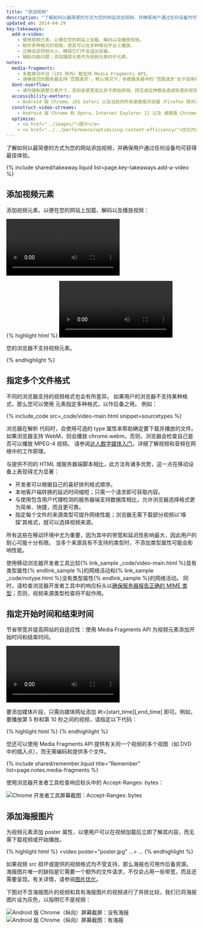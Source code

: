 ```yaml
---
title: "添加视频"
description: "了解如何以最简便的方式为您的网站添加视频，并确保用户通过任何设备均可获得最佳体验。"
updated_on: 2014-04-29
key-takeaways:
  add-a-video:
    - 使用视频元素，以便在您的网站上加载、解码以及播放视频。
    - 制作多种格式的视频，使其可以在多种移动平台上播放。
    - 正确设定视频大小，确保它们不会溢出容器。
    - 辅助功能问题；添加跟踪元素作为视频元素的子元素。
notes:
  media-fragments:
    - 多数移动平台（iOS 除外）都支持 Media Fragments API。
    - 请确保您的服务器支持'范围请求'。默认情况下，多数服务器中的'范围请求'处于启用状态，不过，有些托管服务可能会将其关闭。
  dont-overflow:
    - 请勿强制调整元素尺寸，否则会使宽高比异于原始视频。挤压或拉伸都会造成较差的视觉效果。
  accessibility-matters:
    - Android 版 Chrome、iOS Safari 以及当前的所有桌面版浏览器（Firefox 除外）均支持跟踪元素（请参阅 <a href="http://caniuse.com/track" title="Track element support status">caniuse.com/track</a>）。此外，还有一些 polyfill。我们建议您使用 <a href='//www.delphiki.com/html5/playr/' title='Playr track element polyfill'>Playr</a> 或 <a href='//captionatorjs.com/' title='Captionator track'>Captionator</a>。
  construct-video-streams:
    - Android 版 Chrome 和 Opera、Internet Explorer 11 以及 桌面版 Chrome 均支持 MSE，而且 <a href='http://wiki.mozilla.org/Platform/MediaSourceExtensions' title='Firefox Media Source Extensions implementation timeline'>Firefox</a> 也已计划为其提供支持。
  optimize:
    - <a href="../images/">图片</a>
    - <a href="../../performance/optimizing-content-efficiency/">优化内容效率</a>
---
```


<p class="intro">
  了解如何以最简便的方式为您的网站添加视频，并确保用户通过任何设备均可获得最佳体验。
</p>




{% include shared/takeaway.liquid list=page.key-takeaways.add-a-video %}

## 添加视频元素

添加视频元素，以便在您的网站上加载、解码以及播放视频：

<video controls>
     <source src="video/chrome.webm" type="video/webm">
     <source src="video/chrome.mp4" type="video/mp4">
     <p>此浏览器不支持视频元素。</p>
</video>

{% highlight html %}
<video src="chrome.webm" type="video/webm">
    <p>您的浏览器不支持视频元素。</p>
</video>
{% endhighlight %}

## 指定多个文件格式

不同的浏览器支持的视频格式也会有所差异。
如果用户的浏览器不支持某种格式，那么您可以使用 <source> 元素指定多种格式，以作后备之用。
例如：

{% include_code src=_code/video-main.html snippet=sourcetypes %}

浏览器在解析 <source> 代码时，会使用可选的 type 属性来帮助确定要下载并播放的文件。如果浏览器支持 WebM，则会播放 chrome.webm，否则，浏览器会检查自己是否可以播放 MPEG-4 视频。
请参阅<a href='//www.xiph.org/video/vid1.shtml' title='Highly entertaining and informative video guide to digital video'>达人数字媒体入门</a>，详细了解视频和音频在网络中的工作原理。

与提供不同的 HTML 或服务器端脚本相比，此方法有诸多优势，这一点在移动设备上表现得尤为显著：

* 开发者可以根据自己的喜好排列格式顺序。
* 本地客户端转换的延迟时间缩短；只需一个请求即可获取内容。
* 与使用包含用户代理检测的服务器端支持数据库相比，允许浏览器选择格式更为简单、快捷，而且更可靠。
* 指定每个文件的来源类型可提升网络性能；浏览器无需下载部分视频以'嗅探'其格式，就可以选择视频来源。

所有这些在移动环境中尤为重要，因为其中的带宽和延迟性影响最大，因此用户的耐心可能十分有限。
当多个来源具有不支持的类型时，不添加类型属性可能会影响性能。

使用移动浏览器开发者工具比较{% link_sample _code/video-main.html %}具有类型属性{% endlink_sample %}的网络活动和{% link_sample _code/notype.html %}没有类型属性{% endlink_sample %}的网络活动。
同时，请检查浏览器开发者工具中的响应标头以[确保服务器报告正确的 MIME 类型](//developer.mozilla.org/en/docs/Properly_Configuring_Server_MIME_Types)；否则，视频来源类型检查将不起作用。

## 指定开始时间和结束时间

节省带宽并提高网站的自适应性：使用 Media Fragments API 为视频元素添加开始时间和结束时间。

<video controls>
  <source src="video/chrome.webm#t=5,10" type="video/webm">
  <source src="video/chrome.mp4#t=5,10" type="video/mp4">
     <p>此浏览器不支持视频元素。</p>
</video>

要添加媒体片段，只需向媒体网址添加 #t=[start_time][,end_time] 即可。例如，要播放第 5 秒和第 10 秒之间的视频，请指定以下代码：

{% highlight html %}
<source src="video/chrome.webm#t=5,10" type="video/webm">
{% endhighlight %}

您还可以使用 Media Fragments API 提供有关同一个视频的多个视图（如 DVD 中的插入点），而无需编码和提供多个文件。

{% include shared/remember.liquid title="Remember" list=page.notes.media-fragments %}

使用浏览器开发者工具检查响应标头中的 Accept-Ranges: bytes：

<img class="center" alt="Chrome 开发者工具屏幕截图：Accept-Ranges: bytes" src="images/Accept-Ranges-Chrome-Dev-Tools.png">

## 添加海报图片

为视频元素添加 poster 属性，以便用户可以在视频加载后立即了解其内容，而无需下载视频或开始播放。

{% highlight html %}
<video poster="poster.jpg" ...>
  ...
</video>
{% endhighlight %}

如果视频 src 损坏或提供的视频格式均不受支持，那么海报也可用作后备资源。海报图片唯一的缺陷是它需要一个额外的文件请求，不仅会占用一些带宽，而且还需要呈现。有关详情，请参阅[图片优化](../../performance/optimizing-content-efficiency/optimize-encoding-and-transfer.html#image-optimization)。

下图对不含海报图片的视频和具有海报图片的视频进行了并排比较，我们已将海报图片设为灰色，以指明它不是视频：

<div class="mdl-grid">
  <div class="mdl-cell mdl-cell--6--col">
    <img class="center" alt="Android 版 Chrome（纵向）屏幕截屏：没有海报" src="images/Chrome-Android-video-no-poster.png">
  </div>

  <div class="mdl-cell mdl-cell--6--col">
    <img class="center" alt="Android 版 Chrome（纵向）屏幕截图：有海报" src="images/Chrome-Android-video-poster.png">
  </div>
</div>



